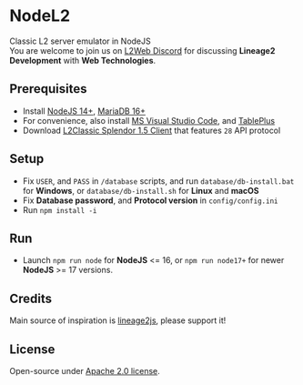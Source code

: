 # NodeL2
Classic L2 server emulator in NodeJS  
You are welcome to join us on [L2Web Discord](https://discord.com/invite/nxsWZe84ZX) for discussing **Lineage2 Development** with **Web Technologies**.

## Prerequisites
* Install [NodeJS 14+](https://nodejs.org/en/), [MariaDB 16+](https://mariadb.org/download/?t=mariadb&p=mariadb&r=10.6.11)
* For convenience, also install [MS Visual Studio Code](https://code.visualstudio.com/download), and [TablePlus](https://tableplus.com/download)
* Download [L2Classic Splendor 1.5 Client](https://drive.google.com/file/d/1gESVzhTnRUG08y9Yl0pyhiDGQhbGOg0m/view?usp=sharing) that features `28` API protocol

## Setup
* Fix `USER`, and `PASS` in `/database` scripts, and run `database/db-install.bat` for **Windows**, or `database/db-install.sh` for **Linux** and **macOS**
* Fix **Database password**, and **Protocol version** in `config/config.ini`
* Run `npm install -i`

## Run
* Launch `npm run node` for **NodeJS** <= 16, or `npm run node17+` for newer **NodeJS** >= 17 versions.

## Credits
Main source of inspiration is <a href="https://github.com/lineage2js/lineage2js">lineage2js</a>, please support it!

## License
Open-source under [Apache 2.0 license](https://www.apache.org/licenses/LICENSE-2.0).
